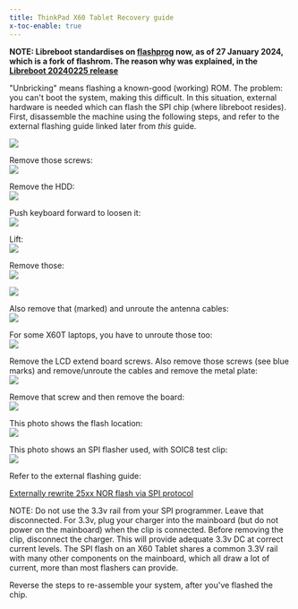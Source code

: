 ```yaml
---
title: ThinkPad X60 Tablet Recovery guide
x-toc-enable: true
---
```


**NOTE: Libreboot standardises on [flashprog](https://flashprog.org/wiki/Flashprog)
now, as of 27 January 2024, which is a fork of flashrom.
The reason why was explained, in
the [Libreboot 20240225 release](../../news/libreboot20240225.md#flashprog-now-used-instead-of-flashrom)**

"Unbricking" means flashing a known-good (working) ROM. The problem:
you can't boot the system, making this difficult. In this situation,
external hardware is needed which can flash the SPI chip (where libreboot
resides). First, disassemble the machine using the following steps, and refer
to the external flashing guide linked later from *this* guide.

![](https://av.libreboot.org/x60t_unbrick/0000.JPG)

Remove those screws:\
![](https://av.libreboot.org/x60t_unbrick/0001.JPG)

Remove the HDD:\
![](https://av.libreboot.org/x60t_unbrick/0002.JPG)

Push keyboard forward to loosen it:\
![](https://av.libreboot.org/x60t_unbrick/0003.JPG)

Lift:\
![](https://av.libreboot.org/x60t_unbrick/0004.JPG)

Remove those:\
![](https://av.libreboot.org/x60t_unbrick/0005.JPG)

![](https://av.libreboot.org/x60t_unbrick/0006.JPG)

Also remove that (marked) and unroute the antenna cables:\
![](https://av.libreboot.org/x60t_unbrick/0007.JPG)

For some X60T laptops, you have to unroute those too:\
![](https://av.libreboot.org/x60t_unbrick/0010.JPG)

Remove the LCD extend board screws. Also remove those screws (see blue
marks) and remove/unroute the cables and remove the metal plate:\
![](https://av.libreboot.org/x60t_unbrick/0008.JPG)

Remove that screw and then remove the board:\
![](https://av.libreboot.org/x60t_unbrick/0009.JPG)

This photo shows the flash location:\
![](https://av.libreboot.org/x60t_unbrick/0011.JPG)

This photo shows an SPI flasher used, with SOIC8 test clip:\
![](https://av.libreboot.org/x60/th_bbb_flashing.jpg)

Refer to the external flashing guide:

[Externally rewrite 25xx NOR flash via SPI protocol](spi.md)

NOTE: Do not use the 3.3v rail from your SPI programmer. Leave that disconnected.
For 3.3v, plug your charger into the mainboard (but do not power on the mainboard)
when the clip is connected. Before removing the clip, disconnect the charger.
This will provide adequate 3.3v DC at correct current levels. The SPI flash on an
X60 Tablet shares a common 3.3V rail with many other components on the mainboard,
which all draw a lot of current, more than most flashers can provide.

Reverse the steps to re-assemble your system, after you've flashed the chip.
